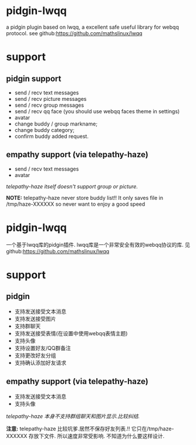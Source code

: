 # pidgin-lwqq
a pidgin plugin based on lwqq, a excellent safe useful library for webqq protocol.
see github:https://github.com/mathslinux/lwqq

# support
## pidgin support
* send / recv text messages
* send / recv picture messages
* send / recv group messages
* send / recv qq face (you should use webqq faces theme in settings)
* avatar
* change buddy / group markname;
* change buddy category;
* confirm buddy added request.

## empathy support (via telepathy-haze)
* send / recv text messages
* avatar

*telepathy-haze itself doesn't support group or picture.*

**NOTE:**
telepathy-haze never store buddy list!!
It only saves file in /tmp/haze-XXXXXX
so never want to enjoy a good speed

# pidgin-lwqq
一个基于lwqq库的pidgin插件.
lwqq库是一个非常安全有效的webqq协议的库.
见github:https://github.com/mathslinux/lwqq

# support
## pidgin
* 支持发送接受文本消息
* 支持发送接受图片
* 支持群聊天
* 支持发送接受表情(在设置中使用webqq表情主题)
* 支持头像
* 支持设置好友/QQ群备注
* 支持更改好友分组
* 支持确认添加好友请求

## empathy support (via telepathy-haze)
* 支持发送接受文本消息
* 支持头像

*telepathy-haze 本身不支持群组聊天和图片显示.比较纠结.*

**注意:**
telepathy-haze 比较坑爹.居然不保存好友列表.!!
它只在/tmp/haze-XXXXXX 存放下文件.
所以速度非常受影响.
不知道为什么要这样设计.


